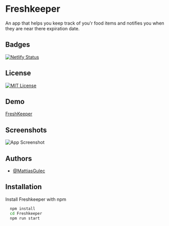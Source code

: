 # Freshkeeper

An app that helps you keep track of you'r food items and notifies you when they are near there expiration date.

## Badges

[![Netlify Status](https://api.netlify.com/api/v1/badges/2f1a8e0a-cfd1-4147-ba07-44cece9a67a6/deploy-status)](https://app.netlify.com/sites/freshkeeper/deploys)

## License

[![MIT License](https://img.shields.io/badge/License-MIT-green.svg)](https://choosealicense.com/licenses/mit/)

## Demo

[FreshKeeper](https://freshkeeper.netlify.app)

## Screenshots

![App Screenshot](https://i.imgur.com/GPvC9cA.png)

## Authors

- [@MattiasGulec](https://github.com/Voltair88)

## Installation

Install Freshkeeper with npm

```bash
  npm install
  cd Freshkeeper
  npm run start
```
